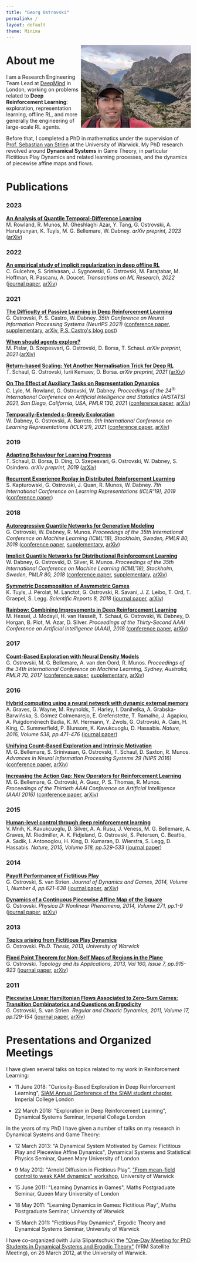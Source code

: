 ```yaml
---
title: "Georg Ostrovski"
permalink: /
layout: default
theme: Minima
---
```


<img src="data/pic2.jpg" alt="Me" width="300" height="225" align="right">

# About me

I am a Research Engineering Team Lead at [DeepMind](http://deepmind.com/) in London,
working on problems related to **Deep Reinforcement Learning**:
exploration, representation learning, offline RL, and more generally
the engineering of large-scale RL agents.

Before that, I completed a PhD in mathematics under the supervision of
[Prof. Sebastian van Strien](https://www.ma.imperial.ac.uk/~svanstri/) at the University of Warwick.
My PhD research revolved around **Dynamical Systems** in Game Theory, in particular
Fictitious Play Dynamics and related learning processes, and the dynamics of piecewise affine maps and flows.


# Publications


### 2023

**[An Analysis of Quantile Temporal-Difference Learning](https://arxiv.org/pdf/2301.04462.pdf)** <br>
M. Rowland, R. Munos, M. Gheshlaghi Azar, Y. Tang, G. Ostrovski, A. Harutyunyan, K. Tuyls, M. G. Bellemare, W. Dabney.
*arXiv preprint, 2023*
([arXiv](https://arxiv.org/abs/2301.04462))


### 2022

**[An empirical study of implicit regularization in deep offline RL](https://openreview.net/pdf?id=HFfJWx60IT)** <br>
C. Gulcehre, S. Srinivasan, J. Sygnowski, G. Ostrovski, M. Farajtabar, M. Hoffman, R. Pascanu, A. Doucet.
*Transactions on ML Research, 2022*
([journal paper](https://openreview.net/pdf?id=HFfJWx60IT),
 [arXiv](https://arxiv.org/abs/2207.02099))


### 2021

**[The Difficulty of Passive Learning in Deep Reinforcement
Learning](https://proceedings.neurips.cc/paper/2021/file/c3e0c62ee91db8dc7382bde7419bb573-Paper.pdf)** <br>
G. Ostrovski, P. S. Castro, W. Dabney.
*35th Conference on Neural Information Processing Systems (NeurIPS 2021)*
([conference paper](https://proceedings.neurips.cc/paper/2021/file/c3e0c62ee91db8dc7382bde7419bb573-Paper.pdf),
 [supplementary](https://proceedings.neurips.cc/paper/2021/file/c3e0c62ee91db8dc7382bde7419bb573-Supplemental.pdf),
 [arXiv](https://arxiv.org/abs/2110.14020),
 [P.S. Castro's blog post](https://psc-g.github.io/posts/research/rl/tandem/))

**[When should agents explore?](https://arxiv.org/pdf/2108.11811.pdf)** <br>
M. Pislar, D. Szepesvari, G. Ostrovski, D. Borsa, T. Schaul.
*arXiv preprint, 2021*
([arXiv](https://arxiv.org/abs/2108.11811))

**[Return-based Scaling: Yet Another Normalisation Trick for Deep RL](https://arxiv.org/pdf/2105.05347.pdf)** <br>
T. Schaul, G. Ostrovski, Iurii Kemaev, D. Borsa.
*arXiv preprint, 2021*
([arXiv](https://arxiv.org/abs/2105.05347))

**[On The Effect of Auxiliary Tasks on Representation Dynamics](https://arxiv.org/pdf/2102.13089.pdf)** <br>
C. Lyle, M. Rowland, G. Ostrovski, W. Dabney.
*Proceedings of the 24<sup>th</sup> International Conference on Artificial Intelligence and Statistics (AISTATS) 2021, San Diego, California, USA, PMLR 130, 2021*
([conference paper](http://proceedings.mlr.press/v130/lyle21a/lyle21a.pdf),
 [arXiv](https://arxiv.org/abs/2102.13089))

**[Temporally-Extended ε-Greedy Exploration](https://openreview.net/pdf?id=ONBPHFZ7zG4)** <br>
W. Dabney, G. Ostrovski, A. Barreto.
*9th International Conference on Learning Representations (ICLR'21), 2021*
([conference paper](https://openreview.net/forum?id=ONBPHFZ7zG4),
 [arXiv](https://arxiv.org/abs/2006.01782))


### 2019

**[Adapting Behaviour for Learning Progress](https://arxiv.org/abs/1912.06910)** <br>
T. Schaul, D. Borsa, D. Ding, D. Szepesvari, G. Ostrovski, W. Dabney, S. Osindero.
*arXiv preprint, 2019*
([arXiv](https://arxiv.org/abs/1912.06910))

**[Recurrent Experience Replay in Distributed Reinforcement Learning](https://openreview.net/pdf?id=r1lyTjAqYX)** <br>
S. Kapturowski, G. Ostrovski, J. Quan, R. Munos, W. Dabney.
*7th International Conference on Learning Representations (ICLR'19), 2019*
([conference paper](https://openreview.net/forum?id=r1lyTjAqYX))


### 2018

**[Autoregressive Quantile Networks for Generative Modeling](https://arxiv.org/pdf/1806.05575.pdf)** <br>
G. Ostrovski, W. Dabney, R. Munos.
*Proceedings of the 35th International Conference on Machine Learning (ICML'18), Stockholm, Sweden, PMLR 80, 2018*
([conference paper](http://proceedings.mlr.press/v80/ostrovski18a/ostrovski18a.pdf),
 [supplementary](http://proceedings.mlr.press/v80/ostrovski18a/ostrovski18a-supp.pdf),
 [arXiv](https://arxiv.org/abs/1806.05575))

**[Implicit Quantile Networks for Distributional Reinforcement Learning](https://arxiv.org/pdf/1806.06923.pdf)** <br>
W. Dabney, G. Ostrovski, D. Silver, R. Munos.
*Proceedings of the 35th International Conference on Machine Learning (ICML'18), Stockholm, Sweden, PMLR 80, 2018*
([conference paper](http://proceedings.mlr.press/v80/dabney18a/dabney18a.pdf),
 [supplementary](http://proceedings.mlr.press/v80/dabney18a/dabney18a-supp.pdf),
 [arXiv](https://arxiv.org/abs/1806.06923))

**[Symmetric Decomposition of Asymmetric Games](https://www.nature.com/articles/s41598-018-19194-4.pdf)** <br>
K. Tuyls, J. Pérolat, M. Lanctot, G. Ostrovski, R. Savani, J. Z. Leibo, T. Ord, T. Graepel, S. Legg.
*Scientific Reports 8, 2018*
([journal paper](https://www.nature.com/articles/s41598-018-19194-4),
 [arXiv](https://arxiv.org/abs/1711.05074))

**[Rainbow: Combining Improvements in Deep Reinforcement Learning](https://arxiv.org/pdf/1710.02298.pdf)** <br>
M. Hessel, J. Modayil, H. van Hasselt, T. Schaul, G. Ostrovski, W. Dabney, D. Horgan, B. Piot, M. Azar, D. Silver.
*Proceedings of the Thirty-Second AAAI Conference on Artificial Intelligence (AAAI), 2018*
([conference paper](http://aaai.org/ocs/index.php/AAAI/AAAI18/paper/view/17204/16680),
 [arXiv](https://arxiv.org/abs/1710.02298))


### 2017

**[Count-Based Exploration with Neural Density Models](https://arxiv.org/pdf/1703.01310.pdf)** <br>
G. Ostrovski, M. G. Bellemare, A. van den Oord, R. Munos.
*Proceedings of the 34th International Conference on Machine Learning, Sydney, Australia, PMLR 70, 2017*
([conference paper](http://proceedings.mlr.press/v70/ostrovski17a/ostrovski17a.pdf),
 [supplementary](http://proceedings.mlr.press/v70/ostrovski17a/ostrovski17a-supp.pdf),
 [arXiv](https://arxiv.org/abs/1703.01310))


### 2016

**[Hybrid computing using a neural network with dynamic external memory](https://www.nature.com/articles/nature20101.pdf)** <br>
A. Graves, G. Wayne, M. Reynolds, T. Harley, I. Danihelka, A. Grabska-Barwińska,
S. Gómez Colmenarejo, E. Grefenstette, T. Ramalho, J. Agapiou,
A. Puigdomènech Badia, K. M. Hermann, Y. Zwols, G. Ostrovski, A. Cain, H. King,
C. Summerfield, P. Blunsom, K. Kavukcuoglu, D. Hassabis.
*Nature, 2016, Volume 538, pp.471-476*
([journal paper](http://dx.doi.org/10.1038/nature20101))

**[Unifying Count-Based Exploration and Intrinsic Motivation](https://arxiv.org/pdf/1606.01868.pdf)** <br>
M. G. Bellemare, S. Srinivasan, G. Ostrovski, T. Schaul, D. Saxton, R. Munos.
*Advances in Neural Information Processing Systems 29 (NIPS 2016)*
([conference paper](http://papers.nips.cc/paper/6383-unifying-count-based-exploration-and-intrinsic-motivation.pdf),
 [arXiv](https://arxiv.org/abs/1606.01868))

**[Increasing the Action Gap: New Operators for Reinforcement Learning](https://arxiv.org/pdf/1512.04860.pdf)** <br>
M. G. Bellemare, G. Ostrovski, A. Guez, P. S. Thomas, R. Munos.
*Proceedings of the Thirtieth AAAI Conference on Artificial Intelligence (AAAI 2016)*
([conference paper](http://www.aaai.org/ocs/index.php/AAAI/AAAI16/paper/view/12428/11761),
 [arXiv](https://arxiv.org/abs/1512.04860))


### 2015

**[Human-level control through deep reinforcement learning](https://www.nature.com/articles/nature14236.pdf)** <br>
V. Mnih, K. Kavukcuoglu, D. Silver, A. A. Rusu, J. Veness, M. G. Bellemare,
A. Graves, M. Riedmiller, A. K. Fidjeland, G. Ostrovski, S. Petersen,
C. Beattie, A. Sadik, I. Antonoglou, H. King, D. Kumaran, D. Wierstra,
S. Legg, D. Hassabis.
*Nature, 2015, Volume 518, pp.529-533*
([journal paper](http://dx.doi.org/10.1038/nature14236))


### 2014

**[Payoff Performance of Fictitious Play](https://arxiv.org/pdf/1308.4049.pdf)** <br>
G. Ostrovski, S. van Strien.
*Journal of Dynamics and Games, 2014, Volume 1, Number 4, pp.621-638*
([journal paper](http://dx.doi.org/10.3934/jdg.2014.1.621),
 [arXiv](https://arxiv.org/abs/1308.4049))

**[Dynamics of a Continuous Piecewise Affine Map of the Square](https://arxiv.org/pdf/1305.4282.pdf)** <br>
G. Ostrovski.
*Physica D: Nonlinear Phenomena, 2014, Volume 271, pp.1-9*
([journal paper](http://www.sciencedirect.com/science/article/pii/S0167278913003436),
 [arXiv](https://arxiv.org/abs/1305.4282))


### 2013

**[Topics arising from Fictitious Play Dynamics](/data/thesis.pdf)** <br>
G. Ostrovski.
*Ph.D. Thesis, 2013, University of Warwick*

**[Fixed Point Theorem for Non-Self Maps of Regions in the Plane](https://arxiv.org/pdf/1112.3587.pdf)** <br>
G. Ostrovski.
*Topology and its Applications, 2013, Vol 160, Issue 7, pp.915-923*
([journal paper](http://dx.doi.org/10.1016/j.topol.2013.03.004),
 [arXiv](https://arxiv.org/abs/1112.3587))


### 2011

**[Piecewise Linear Hamiltonian Flows Associated to Zero-Sum Games:
Transition Combinatorics and Questions on Ergodicity](https://arxiv.org/pdf/1011.2018.pdf)** <br>
G. Ostrovski, S. van Strien.
*Regular and Chaotic Dynamics, 2011, Volume 17, pp.129-154*
([journal paper](http://dx.doi.org/10.1134/S1560354711010059),
 [arXiv](https://arxiv.org/abs/1011.2018))


 # Presentations and Organized Meetings

I have given several talks on topics related to my work in Reinforcement Learning:

* 11 June 2018: "Curiosity-Based Exploration in Deep Reinforcement Learning",
[SIAM Annual Conference of the SIAM student chapter](http://imperialsiam.com/2018/05/19/siam-annual-conference-2018/),
Imperial College London

* 22 March 2018: "Exploration in Deep Reinforcement Learning",
Dynamical Systems Seminar, Imperial College London


In the years of my PhD I have given a number of talks on my research in
Dynamical Systems and Game Theory:

* 12 March 2013: "A Dynamical System Motivated by Games:
Fictitious Play and Piecewise Affine Dynamics",
Dynamical Systems and Statistical Physics Seminar, Queen Mary University of London

* 9 May 2012: "Arnold Diffusion in Fictitious Play",
["From mean-field control to weak KAM dynamics" workshop](http://www2.warwick.ac.uk/fac/sci/maths/research/events/2011-2012/wkd/),
University of Warwick

* 15 June 2011: "Learning Dynamics in Games", Maths Postgraduate Seminar, Queen Mary University of London

* 18 May 2011: "Learning Dynamics in Games: Fictitious Play", Maths Postgraduate Seminar, University of Warwick

* 15 March 2011: "Fictitious Play Dynamics", Ergodic Theory and Dynamical Systems Seminar, University of Warwick


I have co-organized (with Julia Slipantschuk) the
["One-Day Meeting for PhD Students in Dynamical Systems and Ergodic Theory"](http://www.maths.qmul.ac.uk/~juliasl/onedaydynamics.html)
(YRM Satellite Meeting), on 26 March 2012, at the University of Warwick.
